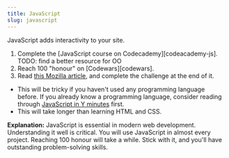 ```yaml
---
title: JavaScript
slug: javascript
---
```


JavaScript adds interactivity to your site.

  1. Complete the [JavaScript course on Codecademy][codeacademy-js].
     TODO: find a better resource for OO
  2. Reach 100 "honour" on [Codewars][codewars].
  3. Read [this Mozilla article][mozilla-dom], and complete the challenge at the
     end of it.

[mozilla-dom]: https://developer.mozilla.org/en-US/docs/Learn/JavaScript/Client-side_web_APIs/Manipulating_documents

* This will be tricky if you haven't used any programming language before. If
    you already know a programming language, consider reading through
    [JavaScript in Y minutes] first.
* This will take longer than learning HTML and CSS.

[JavaScript in Y minutes]: https://learnxinyminutes.com/docs/javascript/

**Explanation:** JavaScript is essential in modern web development.
Understanding it well is critical. You will use JavaScript in almost every
project. Reaching 100 honour will take a while. Stick with it, and you'll have
outstanding problem-solving skills.

